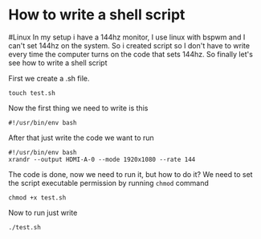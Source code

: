 # How to write a shell script
#Linux 
In my setup i have a 144hz monitor, I use linux  with bspwm and I can't set 144hz on the system.  So i created script so I don't have to write every time the computer turns on the code that sets 144hz. So finally let's see how to write a shell script

First we create a .sh file.
```shell
touch test.sh
```

Now the first thing we need to write is this
```shell
#!/usr/bin/env bash
```

After that just write the code we want to run 
```shell
#!/usr/bin/env bash
xrandr --output HDMI-A-0 --mode 1920x1080 --rate 144
```

The code is done, now we need to run it, but how to do it?
We need to set the script executable permission by running `chmod` command
```shell
chmod +x test.sh
```

Now to run just write

```shell
./test.sh
```

